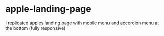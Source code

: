 # apple-landing-page
I replicated apples landing page with mobile menu and accordion menu at the bottom (fully responsive)
